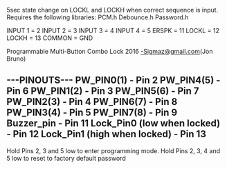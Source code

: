 
5sec state change on LOCKL and LOCKH when correct sequence is input.
Requires the following libraries:
PCM.h
Debounce.h
Password.h

INPUT 1 = 2
INPUT 2 = 3
INPUT 3 = 4
INPUT 4 = 5
ERSPK =   11
LOCKL =   12
LOCKH =  13
COMMON = GND

Programmable Multi-Button Combo Lock 2016 -Sigmaz@gmail.com(Jon Bruno)

---PINOUTS--- 
PW_PIN0(1) - Pin 2        PW_PIN4(5) - Pin 6
PW_PIN1(2) - Pin 3        PW_PIN5(6) - Pin 7
PW_PIN2(3) - Pin 4        PW_PIN6(7) - Pin 8
PW_PIN3(4) - Pin 5        PW_PIN7(8) - Pin 9
Buzzer_pin - Pin 11
Lock_Pin0 (low when locked) - Pin 12
Lock_Pin1 (high when locked) - Pin 13
-------------
Hold Pins 2, 3 and 5 low to enter programming mode.
Hold Pins 2, 3, 4 and 5 low to reset to factory default password
 
